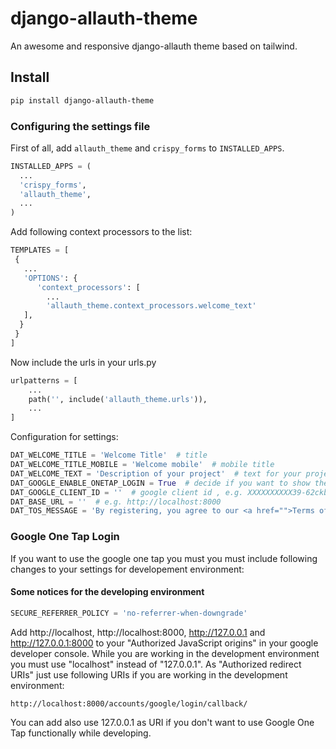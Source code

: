 # django-allauth-theme

An awesome and responsive django-allauth theme based on tailwind.

## Install

```bash
pip install django-allauth-theme
```

### Configuring the settings file

First of all, add `allauth_theme` and `crispy_forms` to `INSTALLED_APPS`.

```python
INSTALLED_APPS = (
  ...
  'crispy_forms',
  'allauth_theme',
  ...
)
```

Add following context processors to the list:

```python
TEMPLATES = [
 {
   ...
   'OPTIONS': {
      'context_processors': [
        ...
        'allauth_theme.context_processors.welcome_text'
   ],
  }
 }
]
```

Now include the urls in your urls.py

```python
urlpatterns = [
    ...
    path('', include('allauth_theme.urls')),
    ...
]
```

Configuration for settings:

```python
DAT_WELCOME_TITLE = 'Welcome Title'  # title
DAT_WELCOME_TITLE_MOBILE = 'Welcome mobile'  # mobile title
DAT_WELCOME_TEXT = 'Description of your project'  # text for your project
DAT_GOOGLE_ENABLE_ONETAP_LOGIN = True  # decide if you want to show the google one tap login
DAT_GOOGLE_CLIENT_ID = ''  # google client id , e.g. XXXXXXXXXX39-62ckbbeXXXXXXXXXXXXXXXXXXXXXm1.apps.googleusercontent.com
DAT_BASE_URL = ''  # e.g. http://localhost:8000
DAT_TOS_MESSAGE = 'By registering, you agree to our <a href="">Terms of Service</a> and <a href="">Privacy Policy.</a>'  # optional
```

### Google One Tap Login

If you want to use the google one tap you must you must include following changes to your settings for developement environment:

#### Some notices for the developing environment

```python
SECURE_REFERRER_POLICY = 'no-referrer-when-downgrade'
```

Add http://localhost, http://localhost:8000, http://127.0.0.1 and http://127.0.0.1:8000 to your "Authorized JavaScript origins" in your google developer console. While you are working in the development environment you must use "localhost" instead of "127.0.0.1". As "Authorized redirect URIs" just use following URIs if you are working in the development environment:

```http://localhost:8000/accounts/google/login/callback/```

You can add also use 127.0.0.1 as URI if you don't want to use Google One Tap functionally while developing.
